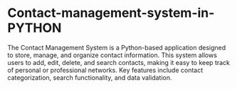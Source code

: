 # Contact-management-system-in-PYTHON
The Contact Management System is a Python-based application designed to store, manage, and organize contact information. This system allows users to add, edit, delete, and search contacts, making it easy to keep track of personal or professional networks. Key features include contact categorization, search functionality, and data validation.
